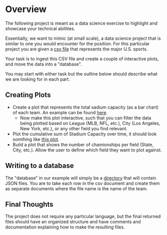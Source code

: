 # Overview

The following project is meant as a data science exercise to highlight and showcase your technical abilities.

Essentially, we want to mimic (at small scale), a data science project that is similar to one you would encounter for the position. For this particular project you are given a [csv file](./sports-teams.csv) that represents the major U.S. sports.

Your task is to ingest this CSV file and create a couple of interactive plots, and move the data into a "database".

You may start with either task but the outline below should describe what we are looking for in each part.

## Creating Plots

- Create a plot that represents the total sadium capacity (as a bar chart) of each team. An example can be found [here](./plots/stadium-capacity.pdf).
  - Now make this plot interactive, such that you can filter the data being plotted based on League (MLB, NFL, etc.), City (Los Angeles, New York, etc.), or any other field you find relevant.
- Plot the cumulative sum of Stadium Capacity over time, it should look somthing like [this plot](./plots/total-capacity.pdf).
- Build a plot that shows the number of chamionships per field (State, City, etc.). Allow the user to define which field they want to plot against.

## Writing to a database

The "database" in our example will simply be a [directory](./directory) that will contain JSON files. You are to take each row in the csv document and create them as separate documents where the file name is the name of the team.

## Final Thoughts

The project does not require any particular language, but the final returned files should have an organized structure and have comments and documentation explaining how to make the resulting files.
